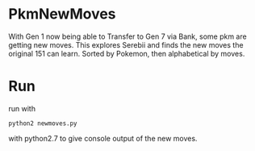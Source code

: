 # PkmNewMoves
With Gen 1 now being able to Transfer to Gen 7 via Bank, some pkm are getting new moves. This explores Serebii and finds the new moves the original 151 can learn. Sorted by Pokemon, then alphabetical by moves.

# Run
run with 
    
    python2 newmoves.py

with python2.7 to give console output of the new moves.
